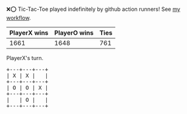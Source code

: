 :x::o: Tic-Tac-Toe played indefinitely by github action runners! See [my workflow](.github/workflows/play.yaml).

|PlayerX wins|PlayerO wins|Ties|
|-|-|-|
|1661|1648|761|

PlayerX's turn.

<pre>
+---+---+---+
| X | X |   |
+---+---+---+
| O | O | X |
+---+---+---+
|   | O |   |
+---+---+---+
</pre>